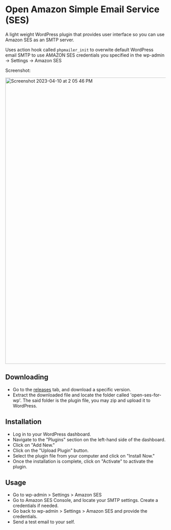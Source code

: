 # Open Amazon Simple Email Service (SES)

A light weight WordPress plugin that provides user interface so you can use Amazon SES as an SMTP server.

Uses action hook called `phpmailer_init` to overwite default WordPress email SMTP to use AMAZON SES credentials you specified in the wp-admin -> Settings -> Amazon SES

Screenshot:

<img width="898" alt="Screenshot 2023-04-10 at 2 05 46 PM" src="https://user-images.githubusercontent.com/81974552/230837642-342ef2ff-5bb5-4cbb-a084-0df4088e68c8.png">

## Downloading
- Go to the [releases](https://github.com/JosephGabito/open-ses-for-wp/releases/tag/1.0.0) tab, and download a specific version.
- Extract the downloaded file and locate the folder called 'open-ses-for-wp'. The said folder is the plugin file, you may zip and upload it to WordPress.

## Installation
- Log in to your WordPress dashboard.
- Navigate to the "Plugins" section on the left-hand side of the dashboard.
- Click on "Add New."
- Click on the "Upload Plugin" button.
- Select the plugin file from your computer and click on "Install Now."
- Once the installation is complete, click on "Activate" to activate the plugin.

## Usage
- Go to wp-admin > Settings > Amazon SES
- Go to Amazon SES Console, and locate your SMTP settings. Create a credentials if needed.
- Go back to wp-admin > Settings > Amazon SES and provide the credentials.
- Send a test email to your self.

